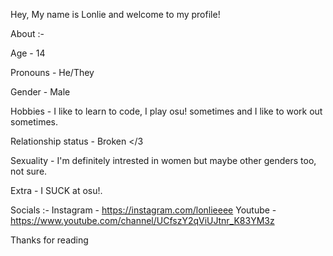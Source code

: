 Hey, My name is Lonlie and welcome to my profile!


About :-

Age - 14

Pronouns - He/They

Gender - Male

Hobbies - I like to learn to code, I play osu! sometimes and I like to work out sometimes.

Relationship status - Broken </3

Sexuality - I'm definitely intrested in women but maybe other genders too, not sure.

Extra - I SUCK at osu!.


Socials :-
Instagram - https://instagram.com/lonlieeee
Youtube - https://www.youtube.com/channel/UCfszY2qViUJtnr_K83YM3z


Thanks for reading
